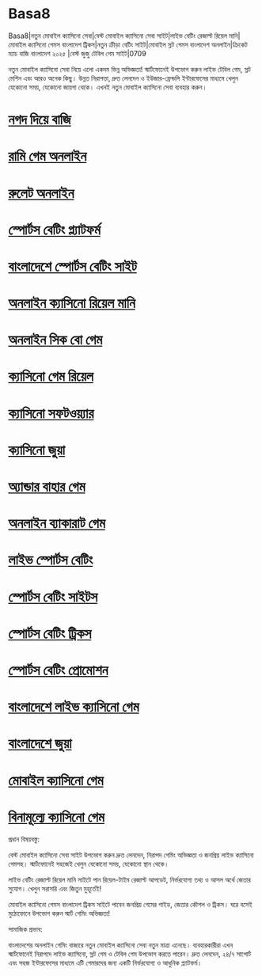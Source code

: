 # Basa8

Basa8|নতুন মোবাইল ক্যাসিনো সেবা|বেস্ট মোবাইল ক্যাসিনো সেবা সাইট|লাইভ বেটিং রেজাল্ট রিয়েল মানি|মোবাইল ক্যাসিনো গেমস বাংলাদেশ ট্রিকস|নতুন ক্রীড়া বেটিং সাইট|মোবাইল স্লট গেমস বাংলাদেশ অনলাইন|ক্রিকেট ম্যাচ বাজি বাংলাদেশ ২০২৫
|বেস্ট জুজু টেবিল গেম সাইট|0709

নতুন মোবাইল ক্যাসিনো সেবা নিয়ে এলো একদম ভিন্ন অভিজ্ঞতা! স্মার্টফোনেই উপভোগ করুন লাইভ টেবিল গেম, স্লট মেশিন এবং আরও অনেক কিছু। উন্নত নিরাপত্তা, দ্রুত লেনদেন ও ইউজার-ফ্রেন্ডলি ইন্টারফেসের মাধ্যমে খেলুন যেকোনো সময়, যেকোনো জায়গা থেকে। এখনই নতুন মোবাইল ক্যাসিনো সেবা ব্যবহার করুন।

#  <a href="https://basa8sx.com/">নগদ দিয়ে বাজি</a>

#  <a href="https://basa8sx.net/">রামি গেম অনলাইন</a>

#  <a href="https://basa8wap.net/">রুলেট অনলাইন</a>

#  <a href="https://basa8now.com/">স্পোর্টস বেটিং প্ল্যাটফর্ম</a>

#  <a href="https://basa8vip.net/">বাংলাদেশে স্পোর্টস বেটিং সাইট</a>

#  <a href="https://basa8us.net/">অনলাইন ক্যাসিনো রিয়েল মানি</a>

#  <a href="https://basa8vip.com/">অনলাইন সিক বো গেম</a>

#  <a href="https://basa8us.com/">ক্যাসিনো গেম রিয়েল</a>

#  <a href="https://basa8sx.net/">ক্যাসিনো সফটওয়্যার</a>

#  <a href="https://basa8wap.net/">ক্যাসিনো জুয়া</a>

#  <a href="https://basa8vip.net/">অ্যান্ডার বাহার গেম</a>

#  <a href="https://basa8us.net/">অনলাইন ব্যাকারাট গেম</a>

#  <a href="https://basa8pc.com/">লাইভ স্পোর্টস বেটিং</a>

#  <a href="https://basa8pc.net/">স্পোর্টস বেটিং সাইটস</a>

#  <a href="https://basa8live.com/">স্পোর্টস বেটিং ট্রিকস</a>

#  <a href="https://basa8live.net/">স্পোর্টস বেটিং প্রোমোশন</a>

#  <a href="https://basa8pc.net/">বাংলাদেশে লাইভ ক্যাসিনো গেম</a>

#  <a href="https://basa8live.net/">বাংলাদেশে জুয়া</a>

#  <a href="https://basa8uk.net/">মোবাইল ক্যাসিনো গেম</a>

#  <a href="https://basa8hub.net/">বিনামূল্যে ক্যাসিনো গেম</a>

প্রধান বিষয়বস্তু:

বেস্ট মোবাইল ক্যাসিনো সেবা সাইট উপভোগ করুন দ্রুত লেনদেন, নিরাপদ গেমিং অভিজ্ঞতা ও জনপ্রিয় লাইভ ক্যাসিনো গেমসহ। স্মার্টফোনেই সহজেই খেলুন যেকোনো সময়, যেকোনো স্থান থেকে।

লাইভ বেটিং রেজাল্ট রিয়েল মানি সাইটে পান রিয়েল-টাইম রেজাল্ট আপডেট, নির্ভরযোগ্য তথ্য ও আসল অর্থে জেতার সুযোগ। খেলুন সরাসরি এবং জিতুন মুহূর্তেই!

মোবাইল ক্যাসিনো গেমস বাংলাদেশ ট্রিকস সাইটে পাবেন জনপ্রিয় গেমের গাইড, জেতার কৌশল ও ট্রিকস। ঘরে বসেই মুঠোফোনে উপভোগ করুন স্মার্ট গেমিং অভিজ্ঞতা!

সামাজিক প্রভাব:

বাংলাদেশের অনলাইন গেমিং বাজারে নতুন মোবাইল ক্যাসিনো সেবা নতুন মাত্রা এনেছে। ব্যবহারকারীরা এখন স্মার্টফোনেই নিরাপদে লাইভ ক্যাসিনো, স্লট গেম ও টেবিল গেম উপভোগ করতে পারেন। দ্রুত লেনদেন, ২৪/৭ সাপোর্ট এবং সহজ ইন্টারফেসের মাধ্যমে এটি গেমারদের জন্য একটি নির্ভরযোগ্য ও আধুনিক প্ল্যাটফর্ম।
